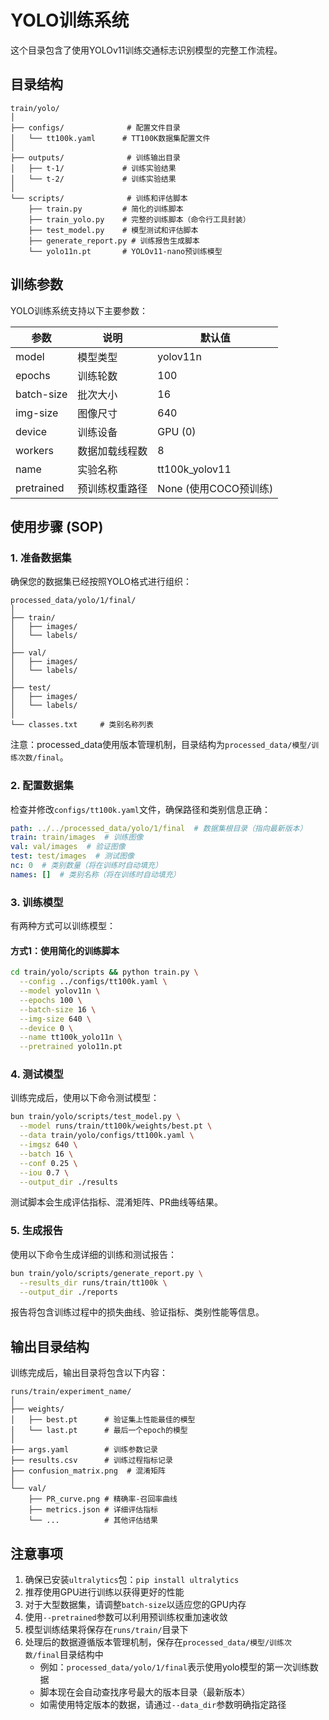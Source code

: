 # YOLO训练系统

这个目录包含了使用YOLOv11训练交通标志识别模型的完整工作流程。

## 目录结构

```
train/yolo/
│
├── configs/              # 配置文件目录
│   └── tt100k.yaml      # TT100K数据集配置文件
│
├── outputs/              # 训练输出目录
│   ├── t-1/             # 训练实验结果
│   └── t-2/             # 训练实验结果
│
└── scripts/              # 训练和评估脚本
    ├── train.py         # 简化的训练脚本
    ├── train_yolo.py    # 完整的训练脚本（命令行工具封装）
    ├── test_model.py    # 模型测试和评估脚本
    ├── generate_report.py # 训练报告生成脚本
    └── yolo11n.pt       # YOLOv11-nano预训练模型
```

## 训练参数

YOLO训练系统支持以下主要参数：

| 参数 | 说明 | 默认值 |
|------|------|--------|
| model | 模型类型 | yolov11n |
| epochs | 训练轮数 | 100 |
| batch-size | 批次大小 | 16 |
| img-size | 图像尺寸 | 640 |
| device | 训练设备 | GPU (0) |
| workers | 数据加载线程数 | 8 |
| name | 实验名称 | tt100k_yolov11 |
| pretrained | 预训练权重路径 | None (使用COCO预训练) |

## 使用步骤 (SOP)

### 1. 准备数据集

确保您的数据集已经按照YOLO格式进行组织：

```
processed_data/yolo/1/final/
│
├── train/
│   ├── images/
│   └── labels/
│
├── val/
│   ├── images/
│   └── labels/
│
├── test/
│   ├── images/
│   └── labels/
│
└── classes.txt     # 类别名称列表
```

注意：processed_data使用版本管理机制，目录结构为`processed_data/模型/训练次数/final`。

### 2. 配置数据集

检查并修改`configs/tt100k.yaml`文件，确保路径和类别信息正确：

```yaml
path: ../../processed_data/yolo/1/final  # 数据集根目录（指向最新版本）
train: train/images  # 训练图像
val: val/images  # 验证图像
test: test/images  # 测试图像
nc: 0  # 类别数量（将在训练时自动填充）
names: []  # 类别名称（将在训练时自动填充）
```

### 3. 训练模型

有两种方式可以训练模型：

#### 方式1：使用简化的训练脚本

```bash
cd train/yolo/scripts && python train.py \
  --config ../configs/tt100k.yaml \
  --model yolov11n \
  --epochs 100 \
  --batch-size 16 \
  --img-size 640 \
  --device 0 \
  --name tt100k_yolo11n \
  --pretrained yolo11n.pt
```
### 4. 测试模型

训练完成后，使用以下命令测试模型：

```bash
bun train/yolo/scripts/test_model.py \
  --model runs/train/tt100k/weights/best.pt \
  --data train/yolo/configs/tt100k.yaml \
  --imgsz 640 \
  --batch 16 \
  --conf 0.25 \
  --iou 0.7 \
  --output_dir ./results
```

测试脚本会生成评估指标、混淆矩阵、PR曲线等结果。

### 5. 生成报告

使用以下命令生成详细的训练和测试报告：

```bash
bun train/yolo/scripts/generate_report.py \
  --results_dir runs/train/tt100k \
  --output_dir ./reports
```

报告将包含训练过程中的损失曲线、验证指标、类别性能等信息。

## 输出目录结构

训练完成后，输出目录将包含以下内容：

```
runs/train/experiment_name/
│
├── weights/
│   ├── best.pt      # 验证集上性能最佳的模型
│   └── last.pt      # 最后一个epoch的模型
│
├── args.yaml        # 训练参数记录
├── results.csv      # 训练过程指标记录
├── confusion_matrix.png  # 混淆矩阵
│
└── val/
    ├── PR_curve.png # 精确率-召回率曲线
    ├── metrics.json # 详细评估指标
    └── ...          # 其他评估结果
```

## 注意事项

1. 确保已安装`ultralytics`包：`pip install ultralytics`
2. 推荐使用GPU进行训练以获得更好的性能
3. 对于大型数据集，请调整`batch-size`以适应您的GPU内存
4. 使用`--pretrained`参数可以利用预训练权重加速收敛
5. 模型训练结果将保存在`runs/train/`目录下
6. 处理后的数据遵循版本管理机制，保存在`processed_data/模型/训练次数/final`目录结构中
   - 例如：`processed_data/yolo/1/final`表示使用yolo模型的第一次训练数据
   - 脚本现在会自动查找序号最大的版本目录（最新版本）
   - 如需使用特定版本的数据，请通过`--data_dir`参数明确指定路径 